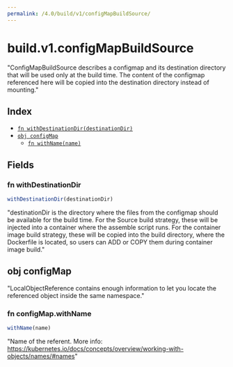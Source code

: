 ```yaml
---
permalink: /4.0/build/v1/configMapBuildSource/
---
```


# build.v1.configMapBuildSource

"ConfigMapBuildSource describes a configmap and its destination directory that will be used only at the build time. The content of the configmap referenced here will be copied into the destination directory instead of mounting."

## Index

* [`fn withDestinationDir(destinationDir)`](#fn-withdestinationdir)
* [`obj configMap`](#obj-configmap)
  * [`fn withName(name)`](#fn-configmapwithname)

## Fields

### fn withDestinationDir

```ts
withDestinationDir(destinationDir)
```

"destinationDir is the directory where the files from the configmap should be available for the build time. For the Source build strategy, these will be injected into a container where the assemble script runs. For the container image build strategy, these will be copied into the build directory, where the Dockerfile is located, so users can ADD or COPY them during container image build."

## obj configMap

"LocalObjectReference contains enough information to let you locate the referenced object inside the same namespace."

### fn configMap.withName

```ts
withName(name)
```

"Name of the referent. More info: https://kubernetes.io/docs/concepts/overview/working-with-objects/names/#names"